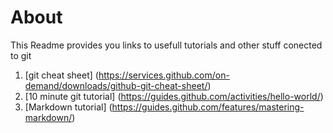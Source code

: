 # About

This Readme provides you links to usefull tutorials and other stuff conected to git

1. [git cheat sheet] (https://services.github.com/on-demand/downloads/github-git-cheat-sheet/)
2. [10 minute git tutorial] (https://guides.github.com/activities/hello-world/)
3. [Markdown tutorial] (https://guides.github.com/features/mastering-markdown/)

